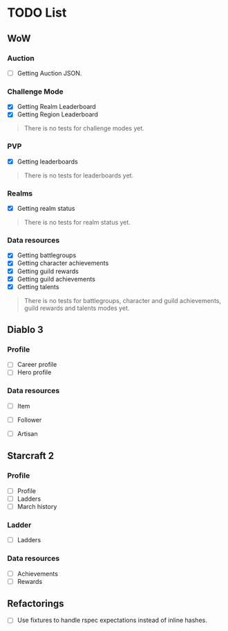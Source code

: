 # TODO List

## WoW

### Auction
 - [ ] Getting Auction JSON.

### Challenge Mode
 - [x] Getting Realm Leaderboard
 - [x] Getting Region Leaderboard
> There is no tests for challenge modes yet.

### PVP

 - [x] Getting leaderboards
> There is no tests for leaderboards  yet.

### Realms

 - [x] Getting realm status
> There is no tests for realm status yet.

### Data resources

 - [x] Getting battlegroups
 - [x] Getting character achievements
 - [x] Getting guild rewards
 - [x] Getting guild achievements
 - [x] Getting talents
 > There is no tests for battlegroups, character and guild achievements, guild rewards and talents modes yet.


## Diablo 3

### Profile

 - [ ] Career profile
 - [ ] Hero profile

### Data resources

 - [ ] Item
 - [ ] Follower
 - [ ] Artisan


## Starcraft 2

### Profile

 - [ ] Profile
 - [ ] Ladders
 - [ ] March history

### Ladder

 - [ ] Ladders

### Data resources

 - [ ] Achievements
 - [ ] Rewards

## Refactorings

 - [ ] Use fixtures to handle rspec expectations instead of inline hashes.
